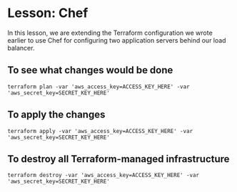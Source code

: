 # Lesson: Chef
In this lesson, we are extending the Terraform configuration we wrote earlier to use Chef for configuring two application servers behind our load balancer.

## To see what changes would be done
```
terraform plan -var 'aws_access_key=ACCESS_KEY_HERE' -var 'aws_secret_key=SECRET_KEY_HERE'
```

## To apply the changes
```
terraform apply -var 'aws_access_key=ACCESS_KEY_HERE' -var 'aws_secret_key=SECRET_KEY_HERE'
```

## To destroy all Terraform-managed infrastructure
```
terraform destroy -var 'aws_access_key=ACCESS_KEY_HERE' -var 'aws_secret_key=SECRET_KEY_HERE'
```
